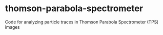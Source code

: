 # thomson-parabola-spectrometer
Code for analyzing particle traces in Thomson Parabola Spectrometer (TPS) images

